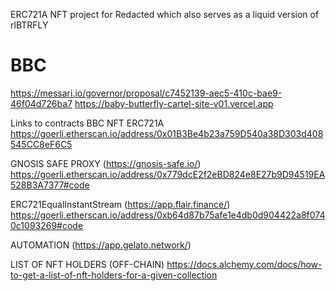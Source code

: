 ERC721A NFT project for Redacted which also serves as a liquid version of rlBTRFLY
# BBC
https://messari.io/governor/proposal/c7452139-aec5-410c-bae9-46f04d726ba7
https://baby-butterfly-cartel-site-v01.vercel.app

Links to contracts 
BBC NFT ERC721A
https://goerli.etherscan.io/address/0x01B3Be4b23a759D540a38D303d408545CC8eF6C5

GNOSIS SAFE PROXY (https://gnosis-safe.io/)
https://goerli.etherscan.io/address/0x779dcE2f2eBD824e8E27b9D94519EA528B3A7377#code

ERC721EqualInstantStream (https://app.flair.finance/)
https://goerli.etherscan.io/address/0xb64d87b75afe1e4db0d904422a8f0740c1093269#code

AUTOMATION (https://app.gelato.network/)

LIST OF NFT HOLDERS (OFF-CHAIN)
https://docs.alchemy.com/docs/how-to-get-a-list-of-nft-holders-for-a-given-collection
